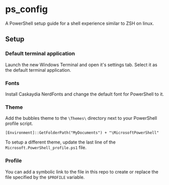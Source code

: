 # ps_config

A PowerShell setup guide for a shell experience similar to ZSH on linux.

## Setup

### Default terminal application

Launch the new Windows Terminal and open it's settings tab. Select it as the default terminal application.

### Fonts

Install Caskaydia NerdFonts and change the default font for PowerShell to it.

### Theme

Add the bubbles theme to the `\Themes\` directory next to your PowerShell profile script.

```pwsh
[Environment]::GetFolderPath("MyDocuments") + "\MicrosoftPowerShell"
```

To setup a different theme, update the last line of the `Microsoft.PowerShell_profile.ps1` file.

### Profile

You can add a symbolic link to the file in this repo to create or replace the file specified by the `$PROFILE` variable.
